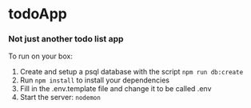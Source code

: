 # todoApp
### Not just another todo list app


To run on your box:

1. Create and setup a psql database with the script `npm run db:create`
1. Run `npm install` to install your dependencies
1. Fill in the .env.template file and change it to be called .env
1. Start the server: `nodemon`
